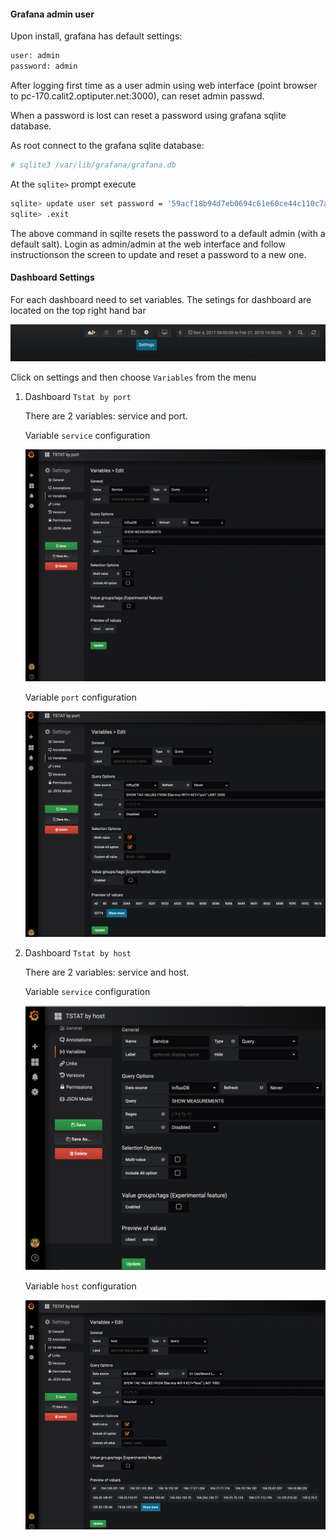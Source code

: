 #### Grafana admin user

Upon install, grafana has default settings:
```txt
user: admin
password: admin
```

After logging first time as a user admin using web interface (point browser to pc-170.calit2.optiputer.net:3000), 
can reset admin passwd.

When a password is lost can reset a password using grafana sqlite database.

As root connect to the grafana sqlite database:
```bash
# sqlite3 /var/lib/grafana/grafana.db 
```
At the `sqlite>` prompt execute 
```bash
sqlite> update user set password = '59acf18b94d7eb0694c61e60ce44c110c7a683ac6a8f09580d626f90f4a242000746579358d77dd9e570e83fa24faa88a8a6', salt = 'F3FAxVm33R' where login = 'admin';
sqlite> .exit
```

The above command in sqilte resets the password to a default admin (with a default salt).
Login as admin/admin at the web interface and follow instructionson the screen to  update  and reset a password
to a new one.

#### Dashboard Settings

For each dashboard need to set variables.  The setings for dashboard are located on the top right hand bar

![test_grafana](dashboard-settings.png)

Click on settings and then choose `Variables` from the menu

1. Dashboard `Tstat by port`

   There are 2 variables: service and port.

   Variable `service` configuration

   ![TSTAT by port](byport-var-service.png)

   Variable `port` configuration

   ![TSTAT by port port ](byport-var-port.png)

2. Dashboard `Tstat by host`

   There are 2 variables: service and host.

   Variable `service` configuration

   ![TSTAT by host](byhost-var-service.png)

   Variable `host` configuration

   ![TSTAT by host port ](byhost-var-host.png)
